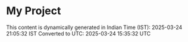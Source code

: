 # My Project

This content is dynamically generated in Indian Time (IST): 2025-03-24 21:05:32 IST
Converted to UTC: 2025-03-24 15:35:32 UTC
